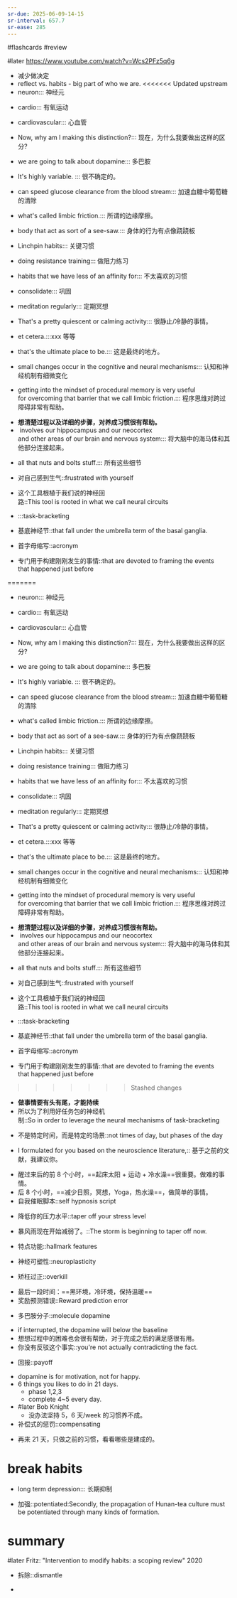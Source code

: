 ```yaml
---
sr-due: 2025-06-09-14-15
sr-interval: 657.7
sr-ease: 285
---
```


#flashcards 
#review

#later https://www.youtube.com/watch?v=Wcs2PFz5q6g
- 减少做决定
- reflect  vs. habits - big part of who we are.
<<<<<<< Updated upstream
- neuron::: 神经元
<!--SR:!2024-03-22,11,279!2024-03-25,10,259-->
- cardio::: 有氧运动
<!--SR:!2024-04-21,26,259!2024-04-09,22,259-->
- cardiovascular::: 心血管
<!--SR:!2024-05-03,191,190!2024-03-22,7,259-->
- Now, why am I making this distinction?::: 现在，为什么我要做出这样的区分?
<!--SR:!2024-05-05,296,250!2024-04-20,25,259-->
- we are going to talk about dopamine::: 多巴胺
<!--SR:!2024-04-16,277,250!2024-03-24,9,259-->
- It's highly variable. ::: 很不确定的。
<!--SR:!2024-03-24,9,259!2024-03-25,10,259-->
- can speed glucose clearance from the blood stream::: 加速血糖中葡萄糖的清除
<!--SR:!2024-04-13,29,257!2024-03-23,8,259-->
- what's called limbic friction.::: 所谓的边缘摩擦。
<!--SR:!2024-05-11,302,250!2024-03-23,8,259-->
- body that act as sort of a see-saw.::: 身体的行为有点像跷跷板
<!--SR:!2024-03-24,9,259!2024-03-23,8,259-->
- Linchpin habits::: 关键习惯
<!--SR:!2024-04-25,286,245!2024-06-09,86,145-->
- doing resistance training::: 做阻力练习
<!--SR:!2024-03-24,9,259!2024-03-23,8,259-->
- habits that we have less of an affinity for::: 不太喜欢的习惯
<!--SR:!2024-03-25,10,259!2024-03-23,8,259-->
- consolidate::: 巩固
<!--SR:!2024-04-19,24,259!2024-03-23,8,259-->
- meditation regularly::: 定期冥想
<!--SR:!2024-11-14,428,265!2024-04-18,20,259-->
- That's a pretty quiescent or calming activity::: 很静止/冷静的事情。
<!--SR:!2024-04-15,20,259!2024-04-18,23,259-->
- et cetera.:::xxx 等等
<!--SR:!2024-04-17,22,259!2024-03-23,8,259-->
- that's the ultimate place to be.::: 这是最终的地方。
<!--SR:!2024-04-26,28,259!2024-03-25,10,259-->
- small changes occur in the cognitive and neural mechanisms::: 认知和神经机制有细微变化
<!--SR:!2024-03-24,9,259!2024-04-21,26,259-->
- getting into the mindset of procedural memory is very useful for overcoming that barrier that we call limbic friction.::: 程序思维对跨过障碍非常有帮助。
<!--SR:!2025-05-01,499,250!2024-03-23,8,259-->
- **想清楚过程以及详细的步骤，对养成习惯很有帮助。**
-  involves our hippocampus and our neocortex and other areas of our brain and nervous system::: 将大脑中的海马体和其他部分连接起来。
<!--SR:!2024-03-22,7,259!2024-04-24,29,259-->
- all that nuts and bolts stuff.::: 所有这些细节
<!--SR:!2024-04-16,21,259!2024-03-23,8,259-->
- 对自己感到生气::frustrated with yourself
<!--SR:!2024-04-13,29,257-->
- 这个工具根植于我们说的神经回路::This tool is rooted in what we call neural circuits
<!--SR:!2024-03-24,9,259-->
- :::task-bracketing
<!--SR:!2024-06-03,325,272!2024-04-13,29,257-->
- 基底神经节::that fall under the umbrella term of the basal ganglia.
<!--SR:!2024-03-25,10,259-->
- 首字母缩写::acronym
<!--SR:!2024-03-22,7,259-->
- 专门用于构建刚刚发生的事情::that are devoted to framing the events that happened just before
<!--SR:!2024-03-23,8,259-->
=======
- neuron::: 神经元
<!--SR:!2024-04-22,27,259!2024-03-24,9,259-->
- cardio::: 有氧运动
<!--SR:!2024-04-16,21,259!2024-04-16,18,259-->
- cardiovascular::: 心血管
<!--SR:!2025-05-31,442,210!2024-04-24,29,259-->
- Now, why am I making this distinction?::: 现在，为什么我要做出这样的区分?
<!--SR:!2024-04-09,270,250!2024-03-22,7,259-->
- we are going to talk about dopamine::: 多巴胺
<!--SR:!2024-03-23,8,259!2024-03-23,8,259-->
- It's highly variable. ::: 很不确定的。
<!--SR:!2024-03-24,9,259!2024-04-17,22,259-->
- can speed glucose clearance from the blood stream::: 加速血糖中葡萄糖的清除
<!--SR:!2024-03-23,8,259!2024-03-22,7,259-->
- what's called limbic friction.::: 所谓的边缘摩擦。
<!--SR:!2025-05-04,415,205!2024-04-17,22,259-->
- body that act as sort of a see-saw.::: 身体的行为有点像跷跷板
<!--SR:!2024-04-23,25,259!2024-03-25,10,259-->
- Linchpin habits::: 关键习惯
<!--SR:!2024-03-25,10,259!2024-04-24,29,259-->
- doing resistance training::: 做阻力练习
<!--SR:!2024-04-18,23,259!2024-04-24,29,259-->
- habits that we have less of an affinity for::: 不太喜欢的习惯
<!--SR:!2024-04-15,276,250!2024-03-24,9,259-->
- consolidate::: 巩固
<!--SR:!2024-04-15,20,259!2024-03-24,9,259-->
- meditation regularly::: 定期冥想
<!--SR:!2024-04-19,24,259!2024-03-22,7,259-->
- That's a pretty quiescent or calming activity::: 很静止/冷静的事情。
<!--SR:!2024-03-23,8,259!2024-04-20,25,259-->
- et cetera.:::xxx 等等
<!--SR:!2024-04-02,263,245!2024-03-25,10,259-->
- that's the ultimate place to be.::: 这是最终的地方。
<!--SR:!2024-04-20,25,259!2024-04-14,19,259-->
- small changes occur in the cognitive and neural mechanisms::: 认知和神经机制有细微变化
<!--SR:!2025-05-08,419,205!2024-04-17,22,259-->
- getting into the mindset of procedural memory is very useful for overcoming that barrier that we call limbic friction.::: 程序思维对跨过障碍非常有帮助。
<!--SR:!2024-04-20,25,259!2024-03-25,10,259-->
- **想清楚过程以及详细的步骤，对养成习惯很有帮助。**
-  involves our hippocampus and our neocortex and other areas of our brain and nervous system::: 将大脑中的海马体和其他部分连接起来。
<!--SR:!2024-03-25,10,259!2024-03-23,8,259-->
- all that nuts and bolts stuff.::: 所有这些细节
<!--SR:!2024-04-24,29,259!2024-03-24,9,259-->
- 对自己感到生气::frustrated with yourself
<!--SR:!2025-03-12,362,192-->
- 这个工具根植于我们说的神经回路::This tool is rooted in what we call neural circuits
<!--SR:!2024-03-25,10,259-->
- :::task-bracketing
<!--SR:!2024-04-08,24,257!2024-03-23,8,259-->
- 基底神经节::that fall under the umbrella term of the basal ganglia.
<!--SR:!2024-04-13,18,259-->
- 首字母缩写::acronym
<!--SR:!2024-03-24,9,259-->
- 专门用于构建刚刚发生的事情::that are devoted to framing the events that happened just before
<!--SR:!2024-03-23,8,259-->
>>>>>>> Stashed changes
- **做事情要有头有尾，才能持续**
- 所以为了利用好任务包的神经机制::So in order to leverage the neural mechanisms of task-bracketing
<!--SR:!2024-04-19,24,259-->
- 不是特定时间，而是特定的场景::not times of day, but phases of the day
<!--SR:!2024-03-23,8,259-->
- I formulated for you based on the neuroscience literature,:: 基于之前的文献，我建议你。
<!--SR:!2024-04-16,21,259-->
- 醒过来后的前 8 个小时，==起床太阳 + 运动 + 冷水澡==很重要。做难的事情。
- 后 8 个小时，==减少日照，冥想，Yoga，热水澡==，做简单的事情。
- 自我催眠脚本::self hypnosis script
<!--SR:!2024-04-20,22,259-->
- 降低你的压力水平::taper off your stress level
<!--SR:!2024-03-22,7,259-->
- 暴风雨现在开始减弱了。::The storm is beginning to taper off now.
<!--SR:!2024-03-24,9,259-->
- 特点功能::hallmark features
<!--SR:!2024-04-16,21,259-->
- 神经可塑性::neuroplasticity
<!--SR:!2024-04-17,22,259-->
- 矫枉过正::overkill
<!--SR:!2024-04-10,113,152-->
- 最后一段时间：==黑环境，冷环境，保持温暖==
- 奖励预测错误::Reward prediction error
<!--SR:!2024-03-25,10,259-->
- 多巴胺分子::molecule dopamine
<!--SR:!2024-03-25,10,259-->
- if interrupted, the dopamine will below the baseline
- 想想过程中的困难也会很有帮助，对于完成之后的满足感很有用。
- 你没有反驳这个事实::you're not actually contradicting the fact.
<!--SR:!2024-03-24,9,259-->
- 回报::payoff
<!--SR:!2024-07-04,111,147-->
- dopamine is for motivation, not for happy.
- 6 things you likes to do in 21 days.
	- phase 1,2,3
	- complete 4~5 every day.
- #later Bob Knight
	- 没办法坚持 5，6 天/week 的习惯养不成。
- 补偿式的惩罚::compensating
<!--SR:!2024-04-19,24,259-->
- 再来 21 天，只做之前的习惯，看看哪些是建成的。
# break habits
- long term depression::: 长期抑制
<!--SR:!2024-04-14,19,259!2024-03-24,9,259-->
- 加强::potentiated:Secondly, the propagation of Hunan-tea culture must be potentiated through many kinds of formation.
<!--SR:!2024-03-25,10,259-->

# summary
#later Fritz: "Intervention to modify habits: a scoping review"      2020


- 拆除::dismantle
<!--SR:!2024-03-28,13,237-->
- 


